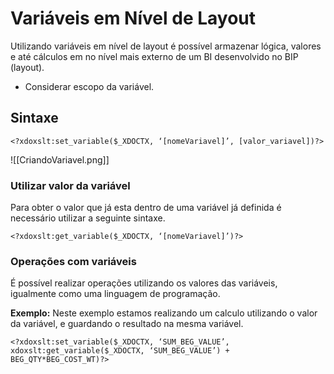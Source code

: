 # Variáveis em Nível de Layout
Utilizando variáveis em nível de layout é possível armazenar lógica, valores e até cálculos em no nível mais externo de um BI desenvolvido no BIP (layout).
- Considerar escopo da variável.
## Sintaxe
````
<?xdoxslt:set_variable($_XDOCTX, ‘[nomeVariavel]’, [valor_variavel])?>
````

![[CriandoVariavel.png]]
### Utilizar valor da variável
Para obter o valor que já esta dentro de uma variável já definida é necessário utilizar a seguinte sintaxe.
````
<?xdoxslt:get_variable($_XDOCTX, ‘[nomeVariavel]’)?>
````
### Operações com variáveis
É possível realizar operações utilizando os valores das variáveis, igualmente como uma linguagem de programação.

**Exemplo:**
Neste exemplo estamos realizando um calculo utilizando o valor da variável, e guardando o resultado na mesma variável.
````
<?xdoxslt:set_variable($_XDOCTX, ‘SUM_BEG_VALUE’, xdoxslt:get_variable($_XDOCTX, ‘SUM_BEG_VALUE’) + BEG_QTY*BEG_COST_WT)?>
````
